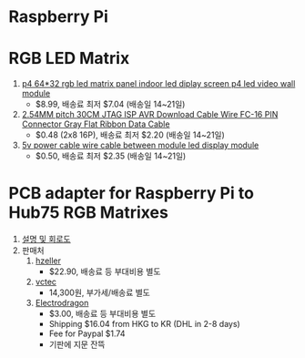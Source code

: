 # Raspberry Pi

# RGB LED Matrix
  1. [p4 64*32 rgb led matrix panel indoor led diplay screen p4 led video wall module](https://www.aliexpress.com/item/1000001317460.html?spm=a2g0s.9042311.0.0.7b1a4c4dfs8RUl)
     * $8.99, 배송료 최저 $7.04 (배송일 14~21일)
  2. [2.54MM pitch 30CM JTAG ISP AVR Download Cable Wire FC-16 PIN Connector Gray Flat Ribbon Data Cable](https://www.aliexpress.com/item/32981928255.html?spm=a2g0s.9042311.0.0.7b1a4c4dfs8RUl)
     * $0.48 (2x8 16P), 배송료 최저 $2.20 (배송일 14~21일)
  3. [5v power cable wire cable between module led display module](https://www.aliexpress.com/item/4000057300284.html?spm=a2g0s.9042311.0.0.7b1a4c4dfs8RUl)
     * $0.50, 배송료 최저 $2.35 (배송일 14~21일)
  
# PCB adapter for Raspberry Pi to Hub75 RGB Matrixes
  1. [설명 및 회로도](https://github.com/hzeller/rpi-rgb-led-matrix/tree/master/adapter/active-3)
  2. 판매처
     1. [hzeller](https://oshpark.com/shared_projects/6xAD1VXr)
        * $22.90, 배송료 등 부대비용 별도
     2. [vctec](http://vctec.co.kr/product/detail.html?product_no=12826&cate_no=231)
        * 14,300원, 부가세/배송료 별도
     3. [Electrodragon](https://www.electrodragon.com/product/rgb-matrix-panel-drive-board-raspberry-pi/)
        * $3.00, 배송료 등 부대비용 별도
        * Shipping $16.04 from HKG to KR (DHL in 2-8 days)
        * Fee for Paypal $1.74
        * 기판에 지문 잔뜩
